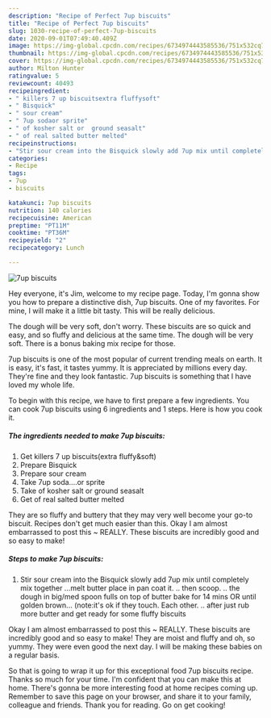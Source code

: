 ```yaml
---
description: "Recipe of Perfect 7up biscuits"
title: "Recipe of Perfect 7up biscuits"
slug: 1030-recipe-of-perfect-7up-biscuits
date: 2020-09-01T07:49:40.409Z
image: https://img-global.cpcdn.com/recipes/6734974443585536/751x532cq70/7up-biscuits-recipe-main-photo.jpg
thumbnail: https://img-global.cpcdn.com/recipes/6734974443585536/751x532cq70/7up-biscuits-recipe-main-photo.jpg
cover: https://img-global.cpcdn.com/recipes/6734974443585536/751x532cq70/7up-biscuits-recipe-main-photo.jpg
author: Milton Hunter
ratingvalue: 5
reviewcount: 40493
recipeingredient:
- " killers 7 up biscuitsextra fluffysoft"
- " Bisquick"
- " sour cream"
- " 7up sodaor sprite"
- " of kosher salt or  ground seasalt"
- " of real salted butter melted"
recipeinstructions:
- "Stir sour cream into the Bisquick slowly add 7up mix until completely mix together ...melt butter place in pan coat it. .. then scoop. .. the dough in big/med spoon fulls on top of butter bake for 14 mins OR  until golden brown... (note:it&#39;s ok if they touch. Each other. .. after just rub more butter and get ready for some fluffy biscuits"
categories:
- Recipe
tags:
- 7up
- biscuits

katakunci: 7up biscuits 
nutrition: 140 calories
recipecuisine: American
preptime: "PT11M"
cooktime: "PT36M"
recipeyield: "2"
recipecategory: Lunch

---
```



![7up biscuits](https://img-global.cpcdn.com/recipes/6734974443585536/751x532cq70/7up-biscuits-recipe-main-photo.jpg)

Hey everyone, it's Jim, welcome to my recipe page. Today, I'm gonna show you how to prepare a distinctive dish, 7up biscuits. One of my favorites. For mine, I will make it a little bit tasty. This will be really delicious.

The dough will be very soft, don&#39;t worry. These biscuits are so quick and easy, and so fluffy and delicious at the same time. The dough will be very soft. There is a bonus baking mix recipe for those.

7up biscuits is one of the most popular of current trending meals on earth. It is easy, it's fast, it tastes yummy. It is appreciated by millions every day. They're fine and they look fantastic. 7up biscuits is something that I have loved my whole life.


To begin with this recipe, we have to first prepare a few ingredients. You can cook 7up biscuits using 6 ingredients and 1 steps. Here is how you cook it.

<!--inarticleads1-->

##### The ingredients needed to make 7up biscuits:

1. Get  killers 7 up biscuits(extra fluffy&amp;soft)
1. Prepare  Bisquick
1. Prepare  sour cream
1. Take  7up soda....or sprite
1. Take  of kosher salt or  ground seasalt
1. Get  of real salted butter melted


They are so fluffy and buttery that they may very well become your go-to biscuit. Recipes don&#39;t get much easier than this. Okay I am almost embarrassed to post this ~ REALLY. These biscuits are incredibly good and so easy to make! 

<!--inarticleads2-->

##### Steps to make 7up biscuits:

1. Stir sour cream into the Bisquick slowly add 7up mix until completely mix together ...melt butter place in pan coat it. .. then scoop. .. the dough in big/med spoon fulls on top of butter bake for 14 mins OR  until golden brown... (note:it&#39;s ok if they touch. Each other. .. after just rub more butter and get ready for some fluffy biscuits


Okay I am almost embarrassed to post this ~ REALLY. These biscuits are incredibly good and so easy to make! They are moist and fluffy and oh, so yummy. They were even good the next day. I will be making these babies on a regular basis. 

So that is going to wrap it up for this exceptional food 7up biscuits recipe. Thanks so much for your time. I'm confident that you can make this at home. There's gonna be more interesting food at home recipes coming up. Remember to save this page on your browser, and share it to your family, colleague and friends. Thank you for reading. Go on get cooking!
